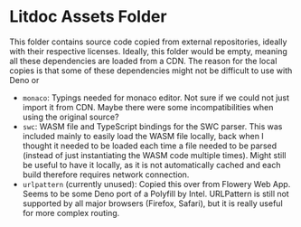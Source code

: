 # Litdoc Assets Folder

This folder contains source code copied from external repositories, ideally with
their respective licenses. Ideally, this folder would be empty, meaning all
these dependencies are loaded from a CDN. The reason for the local copies is
that some of these dependencies might not be difficult to use with Deno or

- `monaco`: Typings needed for monaco editor. Not sure if we could not just
  import it from CDN. Maybe there were some incompatibilities when using the
  original source?
- `swc`: WASM file and TypeScript bindings for the SWC parser. This was included
  mainly to easily load the WASM file locally, back when I thought it needed to
  be loaded each time a file needed to be parsed (instead of just instantiating
  the WASM code multiple times). Might still be useful to have it locally, as it
  is not automatically cached and each build therefore requires network
  connection.
- `urlpattern` (currently unused): Copied this over from Flowery Web App. Seems
  to be some Deno port of a Polyfill by Intel. URLPattern is still not supported
  by all major browsers (Firefox, Safari), but it is really useful for more
  complex routing.
